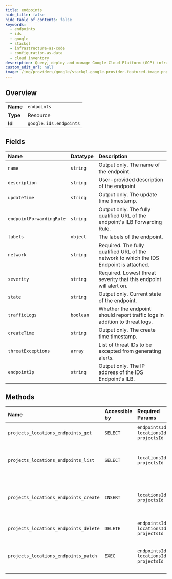 ```yaml
---
title: endpoints
hide_title: false
hide_table_of_contents: false
keywords:
  - endpoints
  - ids
  - google    
  - stackql
  - infrastructure-as-code
  - configuration-as-data
  - cloud inventory
description: Query, deploy and manage Google Cloud Platform (GCP) infrastructure and resources using SQL
custom_edit_url: null
image: /img/providers/google/stackql-google-provider-featured-image.png
---
```

  
    

## Overview
<table><tbody>
<tr><td><b>Name</b></td><td><code>endpoints</code></td></tr>
<tr><td><b>Type</b></td><td>Resource</td></tr>
<tr><td><b>Id</b></td><td><code>google.ids.endpoints</code></td></tr>
</tbody></table>

## Fields
| Name | Datatype | Description |
|:-----|:---------|:------------|
| `name` | `string` | Output only. The name of the endpoint. |
| `description` | `string` | User-provided description of the endpoint |
| `updateTime` | `string` | Output only. The update time timestamp. |
| `endpointForwardingRule` | `string` | Output only. The fully qualified URL of the endpoint's ILB Forwarding Rule. |
| `labels` | `object` | The labels of the endpoint. |
| `network` | `string` | Required. The fully qualified URL of the network to which the IDS Endpoint is attached. |
| `severity` | `string` | Required. Lowest threat severity that this endpoint will alert on. |
| `state` | `string` | Output only. Current state of the endpoint. |
| `trafficLogs` | `boolean` | Whether the endpoint should report traffic logs in addition to threat logs. |
| `createTime` | `string` | Output only. The create time timestamp. |
| `threatExceptions` | `array` | List of threat IDs to be excepted from generating alerts. |
| `endpointIp` | `string` | Output only. The IP address of the IDS Endpoint's ILB. |
## Methods
| Name | Accessible by | Required Params | Description |
|:-----|:--------------|:----------------|:------------|
| `projects_locations_endpoints_get` | `SELECT` | `endpointsId, locationsId, projectsId` | Gets details of a single Endpoint. |
| `projects_locations_endpoints_list` | `SELECT` | `locationsId, projectsId` | Lists Endpoints in a given project and location. |
| `projects_locations_endpoints_create` | `INSERT` | `locationsId, projectsId` | Creates a new Endpoint in a given project and location. |
| `projects_locations_endpoints_delete` | `DELETE` | `endpointsId, locationsId, projectsId` | Deletes a single Endpoint. |
| `projects_locations_endpoints_patch` | `EXEC` | `endpointsId, locationsId, projectsId` | Updates the parameters of a single Endpoint. |
